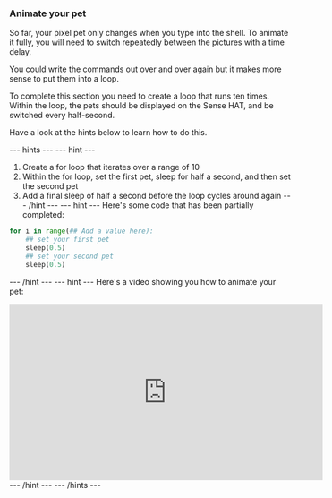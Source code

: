 ### Animate your pet

So far, your pixel pet only changes when you type into the shell. To animate it fully, you will need to switch repeatedly between the pictures with a time delay.

You could write the commands out over and over again but it makes more sense to put them into a loop.

To complete this section you need to create a loop that runs ten times. Within the loop, the pets should be displayed on the Sense HAT, and be switched every half-second.

Have a look at the hints below to learn how to do this.

--- hints --- --- hint ---
1. Create a for loop that iterates over a range of 10
2. Within the for loop, set the first pet, sleep for half a second, and then set the second pet
3. Add a final sleep of half a second before the loop cycles around again
--- /hint --- --- hint ---
Here's some code that has been partially completed:

```python
for i in range(## Add a value here):
	## set your first pet
	sleep(0.5)
	## set your second pet
	sleep(0.5)
```

--- /hint --- --- hint ---
Here's a video showing you how to animate your pet:
<iframe width="560" height="315" src="https://www.youtube.com/embed/hdupFogp8D0" frameborder="0" allowfullscreen></iframe>
--- /hint --- --- /hints ---
